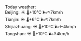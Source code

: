 Today weather:  
Beijing: ☀️ 🌡️+10°C 🌬️↖7km/h  
Tianjin: ☀️ 🌡️+6°C 🌬️↖7km/h  
Shijiazhuang: ☀️ 🌡️+10°C 🌬️←4km/h  
Tangshan: ☀️ 🌡️+10°C 🌬️↗4km/h  
